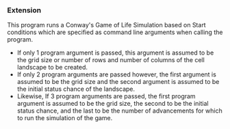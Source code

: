 ### Extension
This program runs a Conway's Game of Life Simulation based on Start conditions which are specified as command line arguments when calling the program.

 - If only 1 program argument is passed, this argument is assumed to be the grid size or number of rows and number of columns of the cell landscape to be created.
 - If only 2 program arguments are passed however, the first argument is assumed to be the grid size and the second argument is assumed to be the initial status chance of the landscape.
 - Likewise, If 3 program arguments are passed, the first program argument is assumed to be the grid size, the second to be the initial status chance, and the last to be the number of advancements for which to run the simulation of the game.
